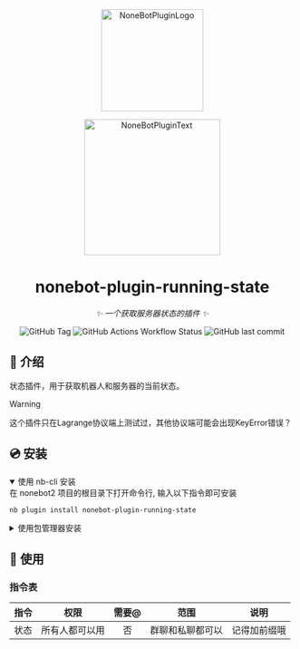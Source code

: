 <div align="center">
<a href="https://v2.nonebot.dev/store"><img src="https://github.com/A-kirami/nonebot-plugin-template/blob/resources/nbp_logo.png" width="180" height="180" alt="NoneBotPluginLogo"></a>
<br>
<p><img src="https://github.com/A-kirami/nonebot-plugin-template/blob/resources/NoneBotPlugin.svg" width="240" alt="NoneBotPluginText"></p>
</div>

<div align="center">

# nonebot-plugin-running-state

_✨ 一个获取服务器状态的插件 ✨_

![GitHub Tag](https://img.shields.io/github/v/tag/zhongwen-4/nonebot-plugin-running-state)
![GitHub Actions Workflow Status](https://img.shields.io/github/actions/workflow/status/zhongwen-4/nonebot-plugin-running-state/pypi-publish.yml)
![GitHub last commit](https://img.shields.io/github/last-commit/zhongwen-4/nonebot-plugin-running-state)


</div>

## 📖 介绍

状态插件，用于获取机器人和服务器的当前状态。

> [!WARNING]
> 这个插件只在Lagrange协议端上测试过，其他协议端可能会出现KeyError错误？

## 💿 安装

<details open>
<summary>使用 nb-cli 安装</summary>
在 nonebot2 项目的根目录下打开命令行, 输入以下指令即可安装

    nb plugin install nonebot-plugin-running-state

</details>

<details>
<summary>使用包管理器安装</summary>
在 nonebot2 项目的插件目录下, 打开命令行, 根据你使用的包管理器, 输入相应的安装命令

<details>
<summary>pip</summary>

    pip install nonebot-plugin-running-state
</details>
<details>
<summary>pdm</summary>

    pdm add nonebot-plugin-running-state
</details>
<details>
<summary>poetry</summary>

    poetry add nonebot-plugin-running-state
</details>
<details>
<summary>conda</summary>

    conda install nonebot-plugin-running-state
</details>

打开 nonebot2 项目根目录下的 `pyproject.toml` 文件, 在 `[tool.nonebot]` 部分追加写入

    plugins = ["nonebot_plugin_running_state"]

</details>

## 🎉 使用
### 指令表
| 指令 | 权限 | 需要@ | 范围 | 说明 |
|:-----:|:----:|:----:|:----:|:----:|
| 状态 | 所有人都可以用 | 否 | 群聊和私聊都可以 | 记得加前缀哦 |

